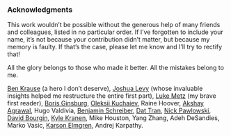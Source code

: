 ### Acknowledgments

This work wouldn’t be possible without the generous help of many friends and colleagues, listed in no particular order. If I’ve forgotten to include your name, it’s not because your contribution didn’t matter, but because my memory is faulty. If that’s the case, please let me know and I’ll try to rectify that!

All the glory belongs to those who made it better. All the mistakes belong to me.

[Ben Krause](https://benkrause.github.io/) (a hero I don’t deserve), [Joshua Levy](https://github.com/jlevy) (whose invaluable insights helped me restructure the entire first part), [Luke Metz](https://twitter.com/luke_metz) (my brave first reader), [Boris Ginsburg](https://www.linkedin.com/in/boris-ginsburg-2249545/), [Oleksii Kuchaiev](http://kuchaev.com/), Raine Hoover, [Akshay Agrawal](https://www.akshayagrawal.com/), Hugo Valdivia, [Benjamin Schreiber](https://www.linkedin.com/in/benjamin-schreiber-25500a134/), [Dat Tran](https://dat-tran.com/), [Nick Pawlowski](http://nickpawlowski.de/), [David Bourgin](https://www.linkedin.com/in/david-bourgin/), [Kyle Kranen](https://www.linkedin.com/in/kyle-kranen/), Mike Houston, Yang Zhang, Adeh DeSandies, Marko Vasic, [Karson Elmgren](https://www.linkedin.com/in/karson-elmgren-32417732/), Andrej Karpathy. 